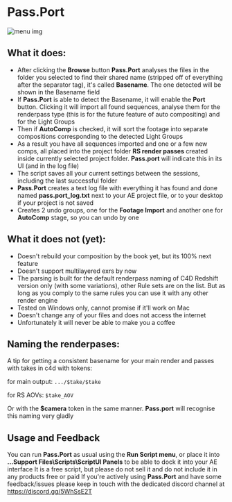# Pass.Port
![menu img](https://i.imgur.com/zzlOsnc.png "Pass.Port interface")

 ## What it does:
* After clicking the **Browse** button **Pass.Port** analyses the files in the folder you selected to find their shared name (stripped off of everything after the separator tag), it's called **Basename**. The one detected will be shown in the Basename field
* If **Pass.Port** is able to detect the Basename, it will enable the **Port** button. Clicking it will import all found sequences, analyse them for the renderpass type (this is for the future feature of auto compositing) and for the Light Groups
* Then if **AutoComp** is checked, it will sort the footage into separate compositions corresponding to the detected Light Groups
* As a result you have all sequences imported and one or a few new comps, all placed into the project folder **RS render passes** created inside currently selected project folder. **Pass.port** will indicate this in its UI (and in the log file)
* The script saves all your current settings between the sessions, including the last successful folder
* **Pass.Port** creates a text log file with everything it has found and done named **pass.port_log.txt** next to your AE project file, or to your desktop if your project is not saved
* Creates 2 undo groups, one for the **Footage Import** and another one for **AutoComp** stage, so you can undo by one

## What it does not (yet):
* Doesn't rebuild your composition by the book yet, but its 100% next feature
* Doesn't support multilayered exrs by now
* The parsing is built for the default renderpass naming of C4D Redshift version only (with some variations), other Rule sets are on the list. But as long as you comply to the same rules you can use it with any other render engine
* Tested on Windows only, cannot promise if it'll work on Mac
* Doesn't change any of your files and does not access the internet
* Unfortunately it will never be able to make you a coffee

## Naming the renderpases:
A tip for getting a consistent basename for your main render and passes with takes in c4d with tokens:

for main output: `.../$take/$take`

for RS AOVs: `$take_AOV`

Or with the **$camera** token in the same manner. **Pass.port** will recognise this naming very gladly

## Usage and Feedback
You can run **Pass.Port** as usual using the **Run Script menu**, or place it into **...Support Files\Scripts\ScriptUI Panels** to be able to dock it into your AE interface
It is a free script, but please do not sell it and do not include it in any products free or paid
If you're actively using **Pass.Port** and have some feedback/issues please keep in touch with the dedicated discord channel at https://discord.gg/5WhSsE2T